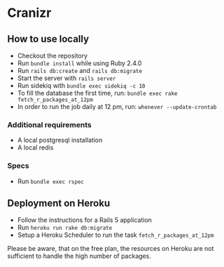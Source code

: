 # Cranizr

## How to use locally

* Checkout the repository
* Run `bundle install` while using Ruby 2.4.0
* Run `rails db:create` and `rails db:migrate`
* Start the server with `rails server`
* Run sidekiq with `bundle exec sidekiq -c 10`
* To fill the database the first time, run: `bundle exec rake fetch_r_packages_at_12pm`
* In order to run the job daily at 12 pm, run: `whenever --update-crontab`

### Additional requirements
* A local postgresql installation
* A local redis

### Specs
* Run `bundle exec rspec`

## Deployment on Heroku

* Follow the instructions for a Rails 5 application
* Run `heroku run rake db:migrate`
* Setup a Heroku Scheduler to run the task `fetch_r_packages_at_12pm`

Please be aware, that on the free plan, the resources on Heroku are not sufficient to handle the high number of packages.
